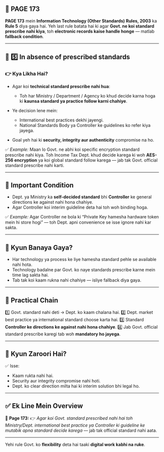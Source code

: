 ## 📄 **PAGE 173**

**PAGE 173** mein **Information Technology (Other Standards) Rules, 2003** ka **Rule 5** diya gaya hai.
Yeh last rule batata hai ki agar **Govt. ne koi standard prescribe nahi kiya**, toh **electronic records kaise handle honge** — matlab **fallback condition**.

---

## 🔹 **5️⃣ In absence of prescribed standards**

### 👉 Kya Likha Hai?

* Agar koi **technical standard prescribe nahi hua**:

  * Toh har Ministry / Department / Agency ko khud decide karna hoga ki **kaunsa standard ya practice follow karni chahiye**.
* Ye decision lene mein:

  * International best practices dekhi jayengi.
  * National Standards Body ya Controller ke guidelines ko refer kiya jayega.
* Goal yeh hai ki **security, integrity aur authenticity** compromise na ho.

✅ *Example:*
Maan lo Govt. ne abhi koi specific encryption standard prescribe nahi kiya. Toh Income Tax Dept. khud decide karega ki woh **AES-256 encryption** ya koi global standard follow karega — jab tak Govt. official standard prescribe nahi karti.

---

## 🔹 **Important Condition**

* Dept. ya Ministry ka **self-decided standard** bhi **Controller** ke general directions ke against nahi hona chahiye.
* Agar Controller koi interim guideline deta hai toh woh binding hoga.

✅ *Example:*
Agar Controller ne bola ki “Private Key hamesha hardware token mein hi store hogi” — toh Dept. apni convenience se isse ignore nahi kar sakta.

---

## 🔹 **Kyun Banaya Gaya?**

* Har technology ya process ke liye hamesha standard pehle se available nahi hota.
* Technology badalne par Govt. ko naye standards prescribe karne mein time lag sakta hai.
* Tab tak koi kaam rukna nahi chahiye — isliye fallback diya gaya.

---

## 🧩 **Practical Chain**

1️⃣ Govt. standard nahi deti → Dept. ko kaam chalana hai.
2️⃣ Dept. market best practice ya international standard choose karta hai.
3️⃣ Standard **Controller ke directions ke against nahi hona chahiye**.
4️⃣ Jab Govt. official standard prescribe karegi tab woh **mandatory ho jayega**.

---

## 🔹 **Kyun Zaroori Hai?**

✅ Isse:

* Kaam rukta nahi hai.
* Security aur integrity compromise nahi hoti.
* Dept. ko clear direction milta hai ki interim solution bhi legal ho.

---

## ✅ **Ek Line Mein Overview**

📌 **Page 173:**
👉 *Agar koi Govt. standard prescribed nahi hai toh Ministry/Dept. international best practice ya Controller ki guideline ke mutabik apna standard decide karega* — jab tak official standard nahi aata.

---

Yehi rule Govt. ko **flexibility** deta hai taaki **digital work kabhi na ruke**.
